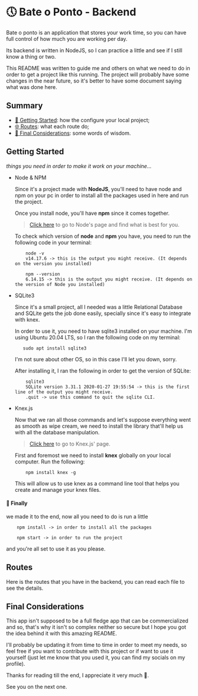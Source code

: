 # 🕔️ Bate o Ponto - Backend

Bate o ponto is an application that stores your work time, so you can have full control of how much you are working per day.

Its backend is written in NodeJS, so I can practice a little and see if I still know a thing or two.

This README was written to guide me and others on what we need to do in order to get a project like this running. The project will probably have some changes in the near future, so it's better to have some document saying what was done here.

## Summary

- [🔧️ Getting Started](#getting-started): how the configure your local project;
- [🌐️ Routes](#routes): what each route do;
- [📝️ Final Considerations](#final-considerations): some words of wisdom.
## Getting Started
_things you need in order to make it work on your machine..._

- Node & NPM
    
    Since it's a project made with **NodeJS**, you'll need to have node and npm on your pc in order to install all the packages used in here and run the project.
    
    Once you install node, you'll have **npm** since it comes together.

    >[Click here](https://nodejs.org/en/) to go to Node's page and find what is best for you.

    To check which version of **node** and **npm** you have, you need to run the following code in your terminal: 
    ```terminal
        node -v
        v14.17.6 -> this is the output you might receive. (It depends on the version you installed)

        npm --version
        6.14.15 -> this is the output you might receive. (It depends on the version of Node you installed)
    ```

- SQLite3

    Since it's a small project, all I needed was a little Relational Database and SQLite gets the job done easily, specially since it's easy to integrate with knex.

    In order to use it, you need to have sqlite3 installed on your machine. I'm using Ubuntu 20.04 LTS, so I ran the following code on my terminal: 
    ```terminal
       sudo apt install sqlite3
    ```
    I'm not sure about other OS, so in this case I'll let you down, sorry.

    After installing it, I ran the following in order to get the version of SQLite:
    ```terminal
        sqlite3
        SQLite version 3.31.1 2020-01-27 19:55:54 -> this is the first line of the output you might receive.
        .quit -> use this command to quit the sqlite CLI.
    ```

- Knex.js
    
    Now that we ran all those commands and let's suppose everything went as smooth as wipe cream, we need to install the library that'll help us with all the database manipulation. 
    
    >[Click here](https://knexjs.org/) to go to Knex.js' page.

    First and foremost we need to install **knex** globally on your local computer. Run the following:
    ```terminal
        npm install knex -g
    ``` 

    This will allow us to use knex as a command line tool that helps you create and manage your knex files.

#### 🎉️ Finally 
we made it to the end, now all you need to do is run a little 
```terminal
    npm install -> in order to install all the packages

    npm start -> in order to run the project
```
and you're all set to use it as you please.

## Routes

Here is the routes that you have in the backend, you can read each file to see the details.


## Final Considerations

This app isn't supposed to be a full fledge app that can be commercialized and so, that's why it isn't so complex neither so secure but I hope you got the idea behind it with this amazing README.

I'll probably be updating it from time to time in order to meet my needs, so feel free if you want to contribute with this project or if want to use it yourself (just let me know that you used it, you can find my socials on my profile).

Thanks for reading till the end, I appreciate it very much 💜️. 

See you on the next one.